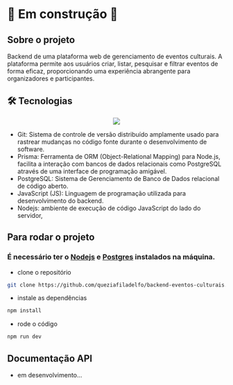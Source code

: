 #  🚧 Em construção 🚧

## Sobre o projeto

Backend de uma plataforma web de gerenciamento de eventos culturais. A plataforma permite aos usuários criar, listar, pesquisar e filtrar
eventos de forma eficaz, proporcionando uma experiência abrangente para organizadores e participantes.

## 🛠️ Tecnologias
<p align="center">
  <a href="https://skillicons.dev">
    <img src="https://skillicons.dev/icons?i=git,prisma,postgres,js,nodejs" />
  </a>
</p>

- Git: Sistema de controle de versão distribuído amplamente usado para rastrear mudanças no código fonte durante o desenvolvimento de software.
- Prisma: Ferramenta de ORM (Object-Relational Mapping) para Node.js, facilita a interação com bancos de dados relacionais como PostgreSQL através de uma interface de programação amigável.
- PostgreSQL: Sistema de Gerenciamento de Banco de Dados relacional de código aberto.
- JavaScript (JS): Linguagem de programação utilizada para desenvolvimento do backend.
- Nodejs: ambiente de execução de código JavaScript do lado do servidor,

## Para  rodar o projeto
### É necessário ter o [Nodejs](https://nodejs.org/en/download) e [Postgres](https://www.postgresql.org/download/) instalados na máquina.
- clone o repositório
```bash
git clone https://github.com/queziafiladelfo/backend-eventos-culturais.git
```
- instale as dependências
```bash
npm install
```
- rode o código
```bash
npm run dev
```
## Documentação API
- em desenvolvimento...
